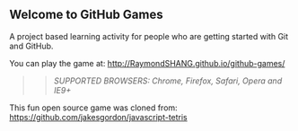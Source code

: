 ## Welcome to GitHub Games

A project based learning activity for people who are getting started with Git and GitHub.

You can play the game at: http://RaymondSHANG.github.io/github-games/

>> _*SUPPORTED BROWSERS*: Chrome, Firefox, Safari, Opera and IE9+_

This fun open source game was cloned from: https://github.com/jakesgordon/javascript-tetris
